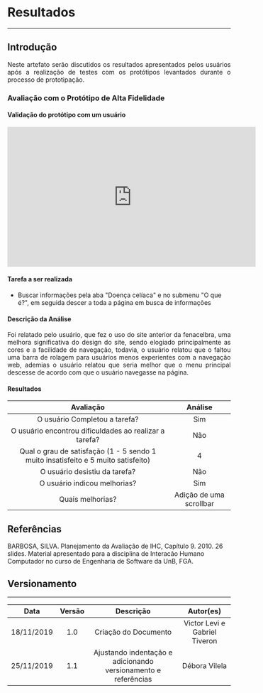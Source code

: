 # Resultados
--------------------------
## Introdução

<p align="justify">Neste artefato serão discutidos os resultados apresentados pelos usuários após a realização de testes com os protótipos levantados durante o processo de prototipação.</p>

### Avaliação com o Protótipo de Alta Fidelidade

#### Validação do protótipo com um usuário


<iframe width="560" height="315"
src="https://www.youtube.com/embed/fY_IzfWaflw" 
frameborder="0" 
allowfullscreen></iframe>

#### Tarefa a ser realizada

* Buscar informações pela aba "Doença celíaca" e no submenu "O que é?", em seguida descer a toda a página em busca de informações

#### Descrição da Análise

<p align="justify">Foi relatado pelo usuário, que fez o uso do site anterior da fenacelbra, uma melhora significativa do design do site, sendo elogiado principalmente as cores e a facilidade de navegação, todavia, o usuário relatou que o faltou uma barra de rolagem para usuários menos experientes com a navegação web, ademias o usuário relatou que seria melhor que o menu principal descesse de acordo com que o usuário navegasse na página.</p>

#### Resultados

|Avaliação|Análise|
|:-------:|:-----:|
|O usuário Completou a tarefa?|Sim|
|O usuário encontrou dificuldades ao realizar a tarefa?|Não|
|Qual o grau de satisfação (1 - 5 sendo 1 muito insatisfeito e 5 muito satisfeito)|4|
|O usuário desistiu da tarefa?|Não|
|O usuário indicou melhorias?|Sim|
|Quais melhorias?|Adição de uma scrollbar|

## Referências

BARBOSA, SILVA. Planejamento da Avaliação de IHC, Capítulo 9. 2010. 26 slides. Material apresentado para a disciplina de Interacão Humano Computador no curso de Engenharia de Software da UnB, FGA.

## Versionamento
------------------------------------
|Data|Versão|Descrição|Autor(es)|
|:--:|:----:|:-------:|:-------:|
|18/11/2019|1.0|Criação do Documento|Victor Levi e Gabriel Tiveron|
| 25/11/2019 | 1.1    | Ajustando indentação e adicionando versionamento e referências | Débora Vilela     |
